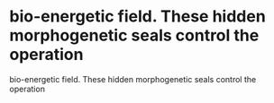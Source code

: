# bio-energetic field. These hidden morphogenetic seals control the operation

bio-energetic field. These hidden morphogenetic seals control the operation